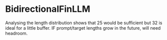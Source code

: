 # BidirectionalFinLLM

Analysing the length distribution shows that 25 would be sufficient but 32 is ideal for a little buffer. IF prompt/target lengths grow in the future, will need headroom.
